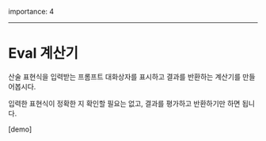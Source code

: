 importance: 4

---

# Eval 계산기

산술 표현식을 입력받는 프롬프트 대화상자를 표시하고 결과를 반환하는 계산기를 만들어봅시다.

입력한 표현식이 정확한 지 확인할 필요는 없고, 결과를 평가하고 반환하기만 하면 됩니다.

[demo]
